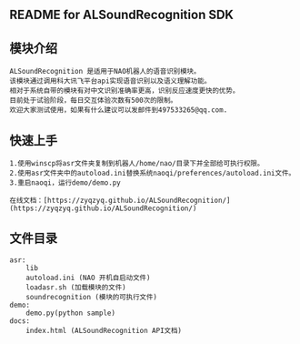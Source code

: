README for ALSoundRecognition SDK
-----------------------
## 模块介绍
    ALSoundRecognition 是适用于NAO机器人的语音识别模块。
    该模块通过调用科大讯飞平台api实现语音识别以及语义理解功能。
    相对于系统自带的模块有对中文识别准确率更高，识别反应速度更快的优势。
    目前处于试验阶段，每日交互体验次数有500次的限制。
    欢迎大家测试使用，如果有什么建议可以发邮件到497533265@qq.com.
    
## 快速上手
    1.使用winscp将asr文件夹复制到机器人/home/nao/目录下并全部给可执行权限。
    2.使用asr文件夹中的autoload.ini替换系统naoqi/preferences/autoload.ini文件。
    3.重启naoqi，运行demo/demo.py
    
    在线文档：[https://zyqzyq.github.io/ALSoundRecognition/](https://zyqzyq.github.io/ALSoundRecognition/)
    
    
## 文件目录
    asr:
        lib
        autoload.ini (NAO 开机自启动文件)
        loadasr.sh (加载模块的文件)
        soundrecognition (模块的可执行文件)
    demo:
        demo.py(python sample)
    docs:
        index.html (ALSoundRecognition API文档)

